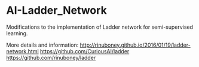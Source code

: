 # AI-Ladder_Network
Modifications to the implementation of Ladder network for semi-supervised learning. 

More details and information: 
http://rinuboney.github.io/2016/01/19/ladder-network.html
https://github.com/CuriousAI/ladder
https://github.com/rinuboney/ladder
